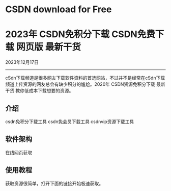 # **CSDN download for Free**
# **2023年 CSDN免积分下载 CSDN免费下载 网页版 最新干货**

2023年12月17日

* * *


cSdn下载频道是很多网友下载软件资料的首选网站，不过并不是经常在cSdn下载频道上传资源的网友总会有缺少积分的尴尬。2020年 CSDN资源免积分下载
最新干货 教你低成本下载想要的资源。

## 介绍
csdn免积分下载工具
csdn免会员下载工具
csdnvip资源下载工具

## 软件架构
在线网页获取

## 使用教程
获取资源很简单，打开下面的链接开始极速获取。
